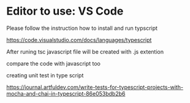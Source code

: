 # Editor to use: VS Code
Please follow the instruction how to install and run typscript 

https://code.visualstudio.com/docs/languages/typescript

After runing tsc <filename> javascript file will be created with .js extention
  
compare the code with javascript too

creating unit test in type script 

https://journal.artfuldev.com/write-tests-for-typescript-projects-with-mocha-and-chai-in-typescript-86e053bdb2b6

